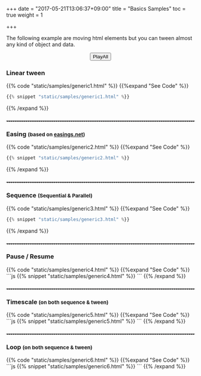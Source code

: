 +++
date = "2017-05-21T13:06:37+09:00"
title = "Basics Samples"
toc = true
weight = 1

+++

<style>
.imgTest {
    position: relative;
    margin: 0;
}

hr {
    border-top: 1px dashed #8c8b8b;
    border-bottom: 1px dashed #fff;
    margin-top: 25px !important;
    clear: both;
}
</style>

<p>
The following example are moving html elements but you can tween almost any kind of object and data.
</p>
<div style="text-align:center">
    <button class="btn btn-success" onclick="playAll()">PlayAll</button>
</div>

<h3>Linear tween</h3>

{{% code "static/samples/generic1.html" %}}
{{%expand "See Code" %}}
```js
{{% snippet "static/samples/generic1.html" %}}
```
{{% /expand %}}

<hr/>

<h3>Easing <small>(based on <a href="http://easings.net">easings.net</a>)</small></h3>

{{% code "static/samples/generic2.html" %}}
{{%expand "See Code" %}}
```js
{{% snippet "static/samples/generic2.html" %}}
```
{{% /expand %}}
<hr/>

<h3>Sequence <small>(Sequential &amp; Parallel)</small></h3>

{{% code "static/samples/generic3.html" %}}
{{%expand "See Code" %}}
```js
{{% snippet "static/samples/generic3.html" %}}
```
{{% /expand %}}
<hr/>

<h3>Pause / Resume</h3>
{{% code "static/samples/generic4.html" %}}
{{%expand "See Code" %}}
```js
{{% snippet "static/samples/generic4.html" %}}
```
{{% /expand %}}
<hr/>

<h3>Timescale <small>(on both sequence &amp; tween)</small></h3>
{{% code "static/samples/generic5.html" %}}
{{%expand "See Code" %}}
```js
{{% snippet "static/samples/generic5.html" %}}
```
{{% /expand %}}
<hr/>

<h3>Loop <small>(on both sequence &amp; tween)</small></h3>
{{% code "static/samples/generic6.html" %}}
{{%expand "See Code" %}}
```js
{{% snippet "static/samples/generic6.html" %}}
```
{{% /expand %}}

<script>
    function playAll() {
        sample1();
        sample2();
        sample3();
        sample4();
        sample5();
        sample6();
    }

    (function() {
        setTimeout(() => playAll(), 500);
    })();
</script>